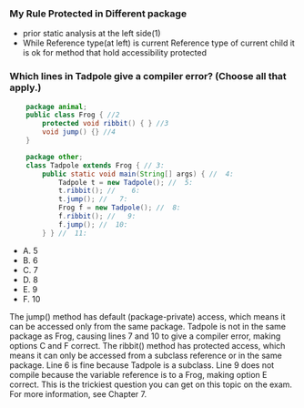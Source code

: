 ### My  Rule Protected in Different package
* prior static analysis at the left side(1)
* While Reference type(at left) is current Reference type of current child it is ok for method that hold accessibility protected

### Which lines in Tadpole give a compiler error? (Choose all that apply.)
```java
    package animal;
    public class Frog { //2
        protected void ribbit() { } //3
        void jump() {} //4
    }

    package other;
    class Tadpole extends Frog { // 3:
        public static void main(String[] args) { //  4:
            Tadpole t = new Tadpole(); //  5:
            t.ribbit(); //    6:
            t.jump(); //   7:
            Frog f = new Tadpole(); //  8:
            f.ribbit(); //   9:
            f.jump(); //  10:
        } } //  11:
```
* A. 5
* B. 6
* C. 7
* D. 8
* E. 9
* F. 10

The jump() method has default (package-private) access,
which means it can be accessed only from the same package.
Tadpole is not in the same package as Frog, causing lines 7 and 10 to give a compiler error,
making options C and F correct.
The ribbit() method has protected access,
which means it can only be accessed from
a subclass reference or in the same package.
Line 6 is fine because Tadpole is a subclass.
Line 9 does not compile because the variable reference is to a Frog, making option E correct.
This is the trickiest question you can get on this topic on the exam.
For more information, see Chapter 7.